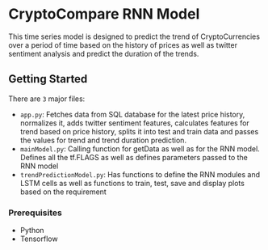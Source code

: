 # CryptoCompare RNN Model

This time series model is designed to predict the trend of CryptoCurrencies over a period of time based on the history of prices as well as twitter sentiment analysis and predict the duration of the trends.

## Getting Started

There are `3` major files:
  * `app.py`: Fetches data from SQL database for the latest price history, normalizes it, adds twitter sentiment features, calculates features for trend based on price history, splits it into test and train data and passes the values for trend and trend duration prediction.
  * `mainModel.py`:   Calling function for getData as well as for the RNN model. Defines all the tf.FLAGS as well as defines parameters passed to the RNN model
  * `trendPredictionModel.py`: Has functions to define the RNN modules and LSTM cells as well as functions to train, test, save and display plots based on the requirement

### Prerequisites

* Python
* Tensorflow
